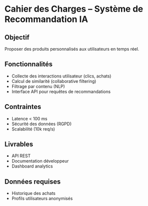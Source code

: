 # Cahier des Charges – Système de Recommandation IA

## Objectif
Proposer des produits personnalisés aux utilisateurs en temps réel.

## Fonctionnalités
- Collecte des interactions utilisateur (clics, achats)  
- Calcul de similarité (collaborative filtering)  
- Filtrage par contenu (NLP)  
- Interface API pour requêtes de recommandations

## Contraintes
- Latence < 100 ms  
- Sécurité des données (RGPD)  
- Scalabilité (10k req/s)

## Livrables
- API REST  
- Documentation développeur  
- Dashboard analytics

## Données requises
- Historique des achats  
- Profils utilisateurs anonymisés
